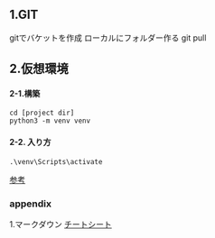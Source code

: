 
## 1.GIT
gitでバケットを作成
ローカルにフォルダー作る
git pull

## 2.仮想環境

#### 2-1.構築 
```
cd [project dir]
python3 -m venv venv
```

#### 2-2. 入り方
```
.\venv\Scripts\activate 
```

[参考](https://qiita.com/fiftystorm36/items/b2fd47cf32c7694adc2e)

### appendix
1.マークダウン
[チートシート](https://qiita.com/Qiita/items/c686397e4a0f4f11683d)

